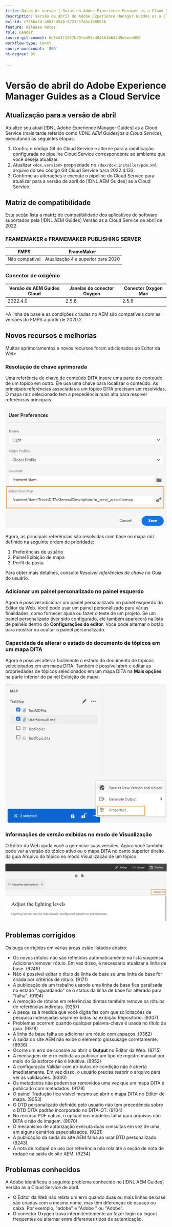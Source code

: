 ```yaml
---
title: Notas de versão | Guias do Adobe Experience Manager as a Cloud Service, versão de abril de 2022
description: Versão de abril do Adobe Experience Manager Guides as a Cloud Service
exl-id: c735ba24-a803-454b-8723-57dacf90061b
feature: Release Notes
role: Leader
source-git-commit: 6d8c01f20f7b59fed92c404561b647d9ebecb050
workflow-type: tm+mt
source-wordcount: '809'
ht-degree: 0%

---
```


# Versão de abril do Adobe Experience Manager Guides as a Cloud Service

## Atualização para a versão de abril

Atualize seu atual [!DNL Adobe Experience Manager Guides] as a Cloud Service (mais tarde referido como *[!DNL AEM Guides]as a Cloud Service*), executando as seguintes etapas:
1. Confira o código Git do Cloud Service e alterne para a ramificação configurada no pipeline Cloud Service correspondente ao ambiente que você deseja atualizar.
1. Atualizar `<dox.version>` propriedade no `/dox/dox.installer/pom.xml` arquivo do seu código Git Cloud Service para 2022.4.133.
1. Confirme as alterações e execute o pipeline do Cloud Service para atualizar para a versão de abril do [!DNL AEM Guides] as a Cloud Service.

## Matriz de compatibilidade

Esta seção lista a matriz de compatibilidade dos aplicativos de software suportados pela [!DNL AEM Guides] Versão as a Cloud Service de abril de 2022.

### FRAMEMAKER e FRAMEMAKER PUBLISHING SERVER

| FMPS | FrameMaker |
| --- | --- |
| Não compatível | Atualização 4 e superior para 2020 |
| | |


### Conector de oxigênio

| Versão do AEM Guides Cloud | Janelas do conector Oxygen | Conector Oxygen Mac |
| --- | --- | --- |
| 2022.4.0 | 2.5.6 | 2.5.6 |
|  |  |  |

*A linha de base e as condições criadas no AEM são compatíveis com as versões do FMPS a partir de 2020.2.

## Novos recursos e melhorias

Muitos aprimoramentos e novos recursos foram adicionados ao Editor da Web:

### Resolução de chave aprimorada

Uma referência de chave de conteúdo DITA insere uma parte do conteúdo de um tópico em outro. Ele usa uma chave para localizar o conteúdo. As principais referências associadas a um tópico DITA precisam ser resolvidas. O mapa raiz selecionado tem a precedência mais alta para resolver referências principais.

![caixa de diálogo preferências do usuário](assets/user-preferences.png)

Agora, as principais referências são resolvidas com base no mapa raiz definido na seguinte ordem de prioridade:

1. Preferências de usuário
1. Painel Exibição de mapa
1. Perfil da pasta

Para obter mais detalhes, consulte *Resolver referências de chave* no Guia do usuário.

### Adicionar um painel personalizado no painel esquerdo

Agora é possível adicionar um painel personalizado no painel esquerdo do Editor da Web. Você pode usar um painel personalizado para várias finalidades, como fornecer ajuda ou fazer o teste de um projeto. Se um painel personalizado tiver sido configurado, ele também aparecerá na lista de painéis dentro do **Configurações do editor**. Você pode alternar o botão para mostrar ou ocultar o painel personalizado.

### Capacidade de alterar o estado do documento de tópicos em um mapa DITA

Agora é possível alterar facilmente o estado do documento de tópicos selecionados em um mapa DITA. Também é possível abrir e editar as propriedades de tópicos selecionados em um mapa DITA na **Mais opções** na parte inferior do painel Exibição de mapa.

![propriedades do tópico selecionado](assets/map-view-properties.png)

### Informações de versão exibidas no modo de Visualização

O Editor da Web ajuda você a gerenciar suas versões. Agora você também pode ver a versão do tópico ativo ou o mapa DITA no canto superior direito da guia Arquivo do tópico no modo Visualização de um tópico.

![versão de visualização](assets/preview-version.png)

## Problemas corrigidos

Os bugs corrigidos em várias áreas estão listados abaixo:

* Os novos rótulos não são refletidos automaticamente na lista suspensa Adicionar/remover rótulo. Em vez disso, é necessário atualizar a linha de base. (9249)
* Não é possível editar o título da linha de base se uma linha de base for criada por critérios de rótulo. (9171)
* A publicação de um trabalho usando uma linha de base fica paralisada no estado &quot;aguardando&quot; se o status da linha de base for alterado para &quot;falha&quot;. (9194)
* A remoção de rótulos em referências diretas também remove os rótulos de referências indiretas. (9257)
* A pesquisa à medida que você digita faz com que solicitações de pesquisa indesejadas sejam exibidas na exibição Repositório. (9307)
* Problemas ocorrem quando qualquer palavra-chave é usada no título da guia. (9318)
* A linha de base falha ao adicionar um rótulo com espaços. (9362)
* A saída do site AEM não exibe o elemento glossusage corretamente. (8936)
* Ocorre um erro de console ao abrir o **Output** no Editor da Web. (8715)
* A mensagem de erro exibida ao publicar um tipo de registro manual por meio do Salesforce não é intuitiva. (8952)
* A configuração Validar com atributos de condição não é aberta imediatamente. Em vez disso, o usuário precisa reabrir o arquivo para ver as validações. (9300)
* Os metadados não podem ser removidos uma vez que um mapa DITA é publicado com metadados.  (9178)
* O painel Tradução fica visível mesmo ao abrir o mapa DITA no Editor de mapa. (9053)
* O DTD personalizado definido pelo usuário não tem precedência sobre o DTD DITA padrão incorporado no DITA-OT. (9104)
* No recurso PDF nativo, o upload nos modelos falha para arquivos não DITA e não de imagem. (9070)
* O mecanismo de autorização executa duas consultas em vez de uma, em alguns cenários especializados. (9221)
* A publicação da saída do site AEM falha ao usar DTD personalizado. (9243)
* A nota de rodapé de uso por referência não rola até a seção de nota de rodapé na saída do site AEM. (9234)

## Problemas conhecidos

A Adobe identificou o seguinte problema conhecido no [!DNL AEM Guides] Versão as a Cloud Service de abril.

* O Editor da Web não relata um erro quando duas ou mais linhas de base são criadas com o mesmo nome, mas têm diferenças de espaço ou caixa. Por exemplo, &quot;adobe&quot; e &quot;Adobe &quot; ou &quot;Adobe&quot;.
* O conector Oxygen trava intermitentemente ao fazer login ou logout frequentes ou alternar entre diferentes tipos de autenticação.
